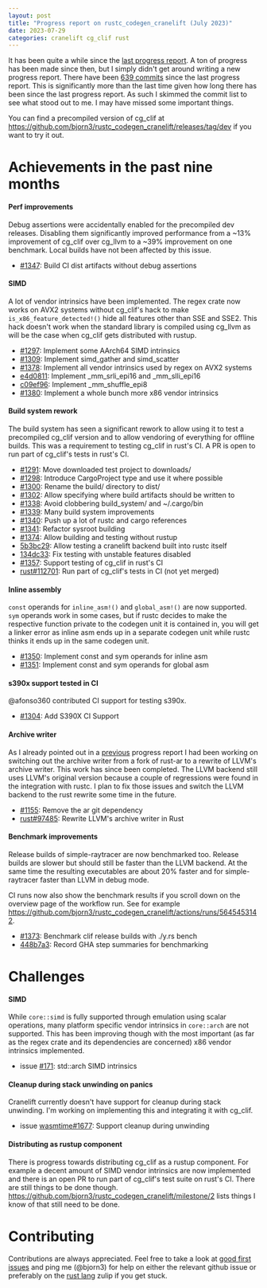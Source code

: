 ```yaml
---
layout: post
title: "Progress report on rustc_codegen_cranelift (July 2023)"
date: 2023-07-29
categories: cranelift cg_clif rust
---
```


It has been quite a while since the [last progress report](https://bjorn3.github.io/2022/10/12/progress-report-okt-2022.html). A ton of progress has been made since then, but I simply didn't get around writing a new progress report. There have been [639 commits](https://github.com/bjorn3/rustc_codegen_cranelift/compare/69297f9c863f0e153d10447685b9a2cc34f60d57...6641b3a548a425eae518b675e43b986094daf609) since the last progress report. This is significantly more than the last time given how long there has been since the last progress report. As such I skimmed the commit list to see what stood out to me. I may have missed some important things.

You can find a precompiled version of cg_clif at <https://github.com/bjorn3/rustc_codegen_cranelift/releases/tag/dev> if you want to try it out.

# Achievements in the past nine months

#### Perf improvements

Debug assertions were accidentally enabled for the precompiled dev releases. Disabling them significantly improved performance from a ~13% improvement of cg_clif over cg_llvm to a ~39% improvement on one benchmark. Local builds have not been affected by this issue.

* [#1347](https://github.com/bjorn3/rustc_codegen_cranelift/pull/1347): Build CI dist artifacts without debug assertions

#### SIMD

A lot of vendor intrinsics have been implemented. The regex crate now works on AVX2 systems without cg_clif's hack to make `is_x86_feature_detected!()` hide all features other than SSE and SSE2. This hack doesn't work when the standard library is compiled using cg_llvm as will be the case when cg_clif gets distributed with rustup.

* [#1297](https://github.com/bjorn3/rustc_codegen_cranelift/pull/1297): Implement some AArch64 SIMD intrinsics
* [#1309](https://github.com/bjorn3/rustc_codegen_cranelift/pull/1309): Implement simd_gather and simd_scatter
* [#1378](https://github.com/bjorn3/rustc_codegen_cranelift/pull/1378): Implement all vendor intrinsics used by regex on AVX2 systems
* [e4d0811](https://github.com/bjorn3/rustc_codegen_cranelift/commit/e4d0811360e79b2789f27a65eed7d3248e1e092c): Implement _mm_srli_epi16 and _mm_slli_epi16
* [c09ef96](https://github.com/bjorn3/rustc_codegen_cranelift/commit/c09ef968782c8ada9aa5427605b1b7925ac60d32): Implement _mm_shuffle_epi8
* [#1380](https://github.com/bjorn3/rustc_codegen_cranelift/pull/1380): Implement a whole bunch more x86 vendor intrinsics

#### Build system rework

The build system has seen a significant rework to allow using it to test a precompiled cg_clif version and to allow vendoring of everything for offline builds. This was a requirement to testing cg_clif in rust's CI. A PR is open to run part of cg_clif's tests in rust's CI.

* [#1291](https://github.com/bjorn3/rustc_codegen_cranelift/pull/1291): Move downloaded test project to downloads/
* [#1298](https://github.com/bjorn3/rustc_codegen_cranelift/pull/1298): Introduce CargoProject type and use it where possible
* [#1300](https://github.com/bjorn3/rustc_codegen_cranelift/pull/1300): Rename the build/ directory to dist/
* [#1302](https://github.com/bjorn3/rustc_codegen_cranelift/pull/1302): Allow specifying where build artifacts should be written to
* [#1338](https://github.com/bjorn3/rustc_codegen_cranelift/pull/1338): Avoid clobbering build_system/ and ~/.cargo/bin
* [#1339](https://github.com/bjorn3/rustc_codegen_cranelift/pull/1339): Many build system improvements
* [#1340](https://github.com/bjorn3/rustc_codegen_cranelift/pull/1340): Push up a lot of rustc and cargo references
* [#1341](https://github.com/bjorn3/rustc_codegen_cranelift/pull/1341): Refactor sysroot building
* [#1374](https://github.com/bjorn3/rustc_codegen_cranelift/pull/1374): Allow building and testing without rustup
* [5b3bc29](https://github.com/bjorn3/rustc_codegen_cranelift/commit/5b3bc29008643203b4de3ffb4c5b5141039c88e6): Allow testing a cranelift backend built into rustc itself
* [134dc33](https://github.com/bjorn3/rustc_codegen_cranelift/commit/134dc334857e453c50f8ea31b13cbda106204f20): Fix testing with unstable features disabled
* [#1357](https://github.com/bjorn3/rustc_codegen_cranelift/pull/1357): Support testing of cg_clif in rust's CI
* [rust#112701](https://github.com/rust-lang/rust/pull/112701): Run part of cg_clif's tests in CI (not yet merged)

#### Inline assembly

`const` operands for `inline_asm!()` and `global_asm!()` are now supported. `sym` operands work in some cases, but if rustc decides to make the respective function private to the codegen unit it is contained in, you will get a linker error as inline asm ends up in a separate codegen unit while rustc thinks it ends up in the same codegen unit.

* [#1350](https://github.com/bjorn3/rustc_codegen_cranelift/pull/1350): Implement const and sym operands for inline asm
* [#1351](https://github.com/bjorn3/rustc_codegen_cranelift/pull/1351): Implement const and sym operands for global asm

#### s390x support tested in CI

@afonso360 contributed CI support for testing s390x.

* [#1304](https://github.com/bjorn3/rustc_codegen_cranelift/pull/1304): Add S390X CI Support

#### Archive writer

As I already pointed out in a [previous](https://bjorn3.github.io/2022/06/13/progress-report-june-2022.html#migrating-away-from-rust-ar) progress report I had been working on switching out the archive writer from a fork of rust-ar to a rewrite of LLVM's archive writer. This work has since been completed. The LLVM backend still uses LLVM's original version because a couple of regressions were found in the integration with rustc. I plan to fix those issues and switch the LLVM backend to the rust rewrite some time in the future.

* [#1155](https://github.com/bjorn3/rustc_codegen_cranelift/issues/1155): Remove the ar git dependency
* [rust#97485](https://github.com/rust-lang/rust/pull/97485): Rewrite LLVM's archive writer in Rust

#### Benchmark improvements

Release builds of simple-raytracer are now benchmarked too. Release builds are slower but should still be faster than the LLVM backend. At the same time the resulting executables are about 20% faster and for simple-raytracer faster than LLVM in debug mode.

CI runs now also show the benchmark results if you scroll down on the overview page of the workflow run. See for example <https://github.com/bjorn3/rustc_codegen_cranelift/actions/runs/5645453142>.

* [#1373](https://github.com/bjorn3/rustc_codegen_cranelift/pull/1373): Benchmark clif release builds with ./y.rs bench
* [448b7a3](https://github.com/bjorn3/rustc_codegen_cranelift/commit/448b7a3a12e6e76547c95cd327d83b2c7dff3c65): Record GHA step summaries for benchmarking


# Challenges

#### SIMD

While `core::simd` is fully supported through emulation using scalar operations, many platform specific vendor intrinsics in `core::arch` are not supported. This has been improving though with the most important (as far as the regex crate and its dependencies are concerned) x86 vendor intrinsics implemented.

* issue [#171](https://github.com/bjorn3/rustc_codegen_cranelift/issues/171): std::arch SIMD intrinsics

#### Cleanup during stack unwinding on panics

Cranelift currently doesn't have support for cleanup during stack unwinding. I'm working on implementing this and integrating it with cg_clif.

* issue [wasmtime#1677](https://github.com/bytecodealliance/wasmtime/issues/1677): Support cleanup during unwinding

#### Distributing as rustup component

There is progress towards distributing cg_clif as a rustup component. For example a decent amount of SIMD vendor intrinsics are now implemented and there is an open PR to run part of cg_clif's test suite on rust's CI. There are still things to be done though. https://github.com/bjorn3/rustc_codegen_cranelift/milestone/2 lists things I know of that still need to be done.

# Contributing

Contributions are always appreciated. Feel free to take a look at [good first issues](https://github.com/bjorn3/rustc_codegen_cranelift/issues?q=is%3Aopen+is%3Aissue+label%3A%22good+first+issue%22) and ping me (@bjorn3) for help on either the relevant github issue or preferably on the [rust lang](https://rust-lang.zulipchat.com) zulip if you get stuck.
